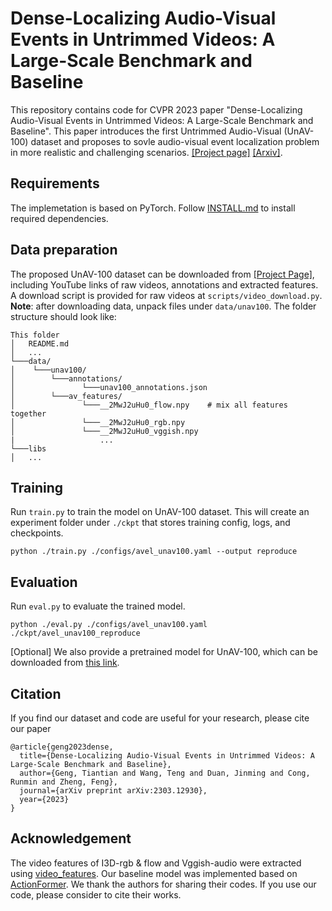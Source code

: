 # Dense-Localizing Audio-Visual Events in Untrimmed Videos: A Large-Scale Benchmark and Baseline

This repository contains code for CVPR 2023 paper "Dense-Localizing Audio-Visual Events in Untrimmed Videos: A Large-Scale Benchmark and Baseline". This paper introduces the first Untrimmed Audio-Visual (UnAV-100) dataset and proposes to sovle audio-visual event localization problem in more realistic and challenging scenarios. [[Project page]](https://unav100.github.io/) [[Arxiv]](https://arxiv.org/abs/2303.12930v2). 


## Requirements
The implemetation is based on PyTorch. Follow [INSTALL.md](INSTALL.md) to install required dependencies.

## Data preparation
The proposed UnAV-100 dataset can be downloaded from [[Project Page]](https://unav100.github.io/), including YouTube links of raw videos, annotations and extracted features. A download script is provided for raw videos at `scripts/video_download.py`. 
**Note**: after downloading data, unpack files under `data/unav100`. The folder structure should look like:
```
This folder
│   README.md
│   ...  
└───data/
│    └───unav100/
│    	 └───annotations/
│               └───unav100_annotations.json
│    	 └───av_features/   
│               └───__2MwJ2uHu0_flow.npy    # mix all features together
│               └───__2MwJ2uHu0_rgb.npy 
│               └───__2MwJ2uHu0_vggish.npy 
|                   ...
└───libs
│   ...
```
## Training
Run ```train.py``` to train the model on UnAV-100 dataset. This will create an experiment folder under ```./ckpt``` that stores training config, logs, and checkpoints.
```
python ./train.py ./configs/avel_unav100.yaml --output reproduce
```

## Evaluation
Run ```eval.py``` to evaluate the trained model. 
```
python ./eval.py ./configs/avel_unav100.yaml ./ckpt/avel_unav100_reproduce
```
[Optional] We also provide a pretrained model for UnAV-100, which can be downloaded from [this link](https://drive.google.com/file/d/1qiC2osEaBSH8HFvF0WY_535F21CM3JXj/view?usp=share_link).

## Citation
If you find our dataset and code are useful for your research, please cite our paper
```
@article{geng2023dense,
  title={Dense-Localizing Audio-Visual Events in Untrimmed Videos: A Large-Scale Benchmark and Baseline},
  author={Geng, Tiantian and Wang, Teng and Duan, Jinming and Cong, Runmin and Zheng, Feng},
  journal={arXiv preprint arXiv:2303.12930},
  year={2023}
}
```

## Acknowledgement
The video features of I3D-rgb & flow and Vggish-audio were extracted using [video_features](https://github.com/v-iashin/video_features). Our baseline model was implemented based on [ActionFormer](https://github.com/happyharrycn/actionformer_release). We thank the authors for sharing their codes. If you use our code, please consider to cite their works.
